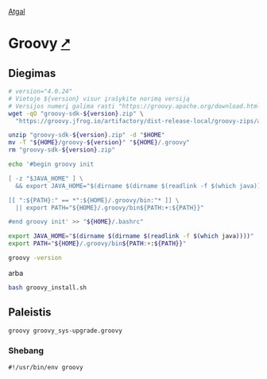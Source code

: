 [Atgal](./readme.md)

# Groovy [&#x2B67;](https://groovy-lang.org/)

## Diegimas

```bash
# version="4.0.24"
# Vietoje ${version} visur įrašykite norimą versiją
# Versijos numerį galima rasti "https://groovy.apache.org/download.html#distro"
wget -qO "groovy-sdk-${version}.zip" \
  "https://groovy.jfrog.io/artifactory/dist-release-local/groovy-zips/apache-groovy-sdk-${version}.zip" 

unzip "groovy-sdk-${version}.zip" -d "$HOME"
mv -T "${HOME}/groovy-${version}" "${HOME}/.groovy"
rm "groovy-sdk-${version}.zip"

echo '#begin groovy init

[ -z "$JAVA_HOME" ] \
  && export JAVA_HOME="$(dirname $(dirname $(readlink -f $(which java))))"

[[ ":${PATH}:" == *":${HOME}/.groovy/bin:"* ]] \
  || export PATH="${HOME}/.groovy/bin${PATH:+:${PATH}}"

#end groovy init' >> "${HOME}/.bashrc"

export JAVA_HOME="$(dirname $(dirname $(readlink -f $(which java))))"
export PATH="${HOME}/.groovy/bin${PATH:+:${PATH}}"

groovy -version
```

arba

```bash
bash groovy_install.sh
```

## Paleistis

```bash
groovy groovy_sys-upgrade.groovy
```

### Shebang

```shebang
#!/usr/bin/env groovy
```
